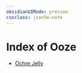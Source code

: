 ```yaml
---
obsidianUIMode: preview
cssclass: json5e-note
---
```

# Index of Ooze

- [Ochre Jelly](ochre-jelly.md)
